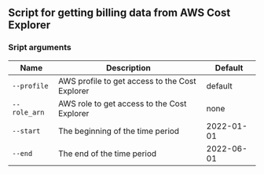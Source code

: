 ## Script for getting billing data from AWS Cost Explorer


### Sript arguments
| Name                 | Description    | Default    |
| -------------------  | ---------------|------------|
| `--profile`          | AWS profile to get access to the Cost Explorer | default |
| `--role_arn`         | AWS role to get access to the Cost Explorer | none |
| `--start`            | The beginning of the time period | 2022-01-01 |
| `--end`              | The end of the time period | 2022-06-01 |